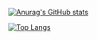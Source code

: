 [![Anurag's GitHub stats](https://github-readme-stats.vercel.app/api?username=zhaozkTHU&&theme=radical)](https://github.com/anuraghazra/github-readme-stats)

[![Top Langs](https://github-readme-stats.vercel.app/api/top-langs/?username=zhaozkTHU&theme=radical)](https://github.com/anuraghazra/github-readme-stats)
